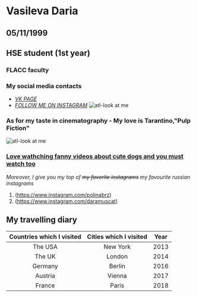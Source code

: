 # Vasileva Daria
## 05/11/1999
## HSE student (1st year)
### FLACC faculty
### My social media contacts
 + *[VK PAGE](https://m.vk.com/dashylick)*  
 +  _[FOLLOW ME ON INSTAGRAM](https://www.instagram.com/daria_artemovna/ "Take it or leave it")_
![atl-look at me](https://pp.userapi.com/c824601/v824601987/1801b/jQOIPtzilu0.jpg)
### As for my taste in cinematography - My love is Tarantino,"Pulp Fiction"
![atl-look at me](https://upload.wikimedia.org/wikipedia/en/3/3b/Pulp_Fiction_%281994%29_poster.jpg)
### [Love wathching fanny videos about cute dogs and you must watch too](https://www.instagram.com/lnsta_dogs)
*Moreover, I give you my top of ~~my favorite instagrams~~ my favourite russian instagrams*
1. (https://www.instagram.com/polinabrz)
2. (https://www.instagram.com/daramuscat) 
## My travelling diary 
Countries which I visited|Cities which I visited| Year
:---:|:---:|:---:
The USA | New York | 2013
The UK | London | 2014
Germany | Berlin | 2016
Austria | Vienna | 2017
France | Paris | 2018

